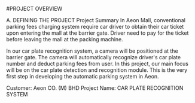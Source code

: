 #PROJECT OVERVIEW

A. DEFINING THE PROJECT
Project Summary
In Aeon Mall, conventional parking fees charging system require car driver to obtain their car ticket upon entering the mall at the barrier gate. Driver need to pay for the ticket before leaving the mall at the packing machine.

In our car plate recognition system, a camera will be positioned at the barrier gate. The camera will automatically recognize driver's car plate number and deduct parking fees from user. In this project, our main focus will be on the car plate detection and recognition module. This is the very first step in developing the automatic parking system in Aeon.

Customer: Aeon CO. (M) BHD
Project Name: CAR PLATE RECOGNITION SYSTEM
